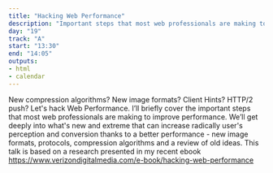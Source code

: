 ```yaml
---
title: "Hacking Web Performance"
description: "Important steps that most web professionals are making to improve performance."
day: "19"
track: "A"
start: "13:30"
end: "14:05"
outputs:
- html
- calendar
---
```


New compression algorithms? New image formats? Client Hints? HTTP/2 push? Let's hack Web Performance.
I’ll briefly cover the important steps that most web professionals are making to improve performance. We’ll get deeply into what's new and extreme that can increase radically user's perception and conversion thanks to a better performance - new image formats, protocols, compression algorithms and a review of old ideas. This talk is based on a research presented in my recent ebook https://www.verizondigitalmedia.com/e-book/hacking-web-performance

